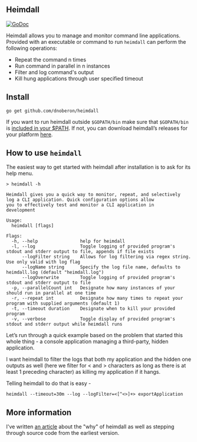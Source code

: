  Heimdall
----
[![GoDoc](https://godoc.org/github.com/DnOberon/heimdall/bifrost?status.svg)](https://godoc.org/github.com/DnOberon/heimdall/bifrost)

Heimdall allows you to manage and monitor command line applications. Provided with an executable or command to run `heimdall` can perform the following operations:

* Repeat the command n times
* Run command in parallel in n instances
* Filter and log command's output
* Kill hung applications through user specified timeout



## Install

```console
go get github.com/dnoberon/heimdall 
```

If you want to run heimdall outside `$GOPATH/bin` make sure that `$GOPATH/bin` is [included in your \$PATH](https://golang.org/doc/code.html#GOPATH).
If not, you can download  heimdall’s releases for your platform [here](https://github.com/DnOberon/heimdall/releases).

## How to use `heimdall`

The easiest way to get started with heimdall after installation is to ask for its help menu.

```console
> heimdall -h

Heimdall gives you a quick way to monitor, repeat, and selectively
log a CLI application. Quick configuration options allow
you to effectively test and monitor a CLI application in
development

Usage:
  heimdall [flags]

Flags:
  -h, --help                help for heimdall
  -l, --log                 Toggle logging of provided program's stdout and stderr output to file, appends if file exists
      --logFilter string    Allows for log filtering via regex string. Use only valid with log flag
      --logName string      Specify the log file name, defaults to heimdall.log (default "heimdall.log")
      --logOverwrite        Toggle logging of provided program's stdout and stderr output to file
  -p, --parallelCount int   Designate how many instances of your should run in parallel at one time 
  -r, --repeat int          Designate how many times to repeat your program with supplied arguments (default 1)
  -t, --timeout duration    Designate when to kill your provided program
  -v, --verbose             Toggle display of provided program's stdout and stderr output while heimdall runs

```

Let’s run through a quick example based on the problem that started this whole thing - a console application managing a third-party, hidden application. 

I want heimdall to filter the logs that both my application and the hidden one outputs as well (here we filter for < and > characters as long as there is at least 1 preceding character) as killing my application if it hangs.

Telling heimdall to do that is easy -

`heimdall --timeout=30m --log --logFilter=<[^<>]+> exportApplication`


## More information

I've written [an article](https://notyourlanguage.com/post/heimdall/) about the "why" of heimdall as well as stepping through source code from the earliest version.
